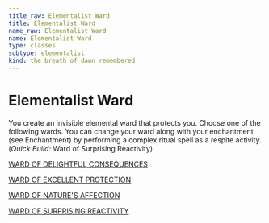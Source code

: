 ```yaml
---
title_raw: Elementalist Ward
title: Elementalist Ward
name_raw: Elementalist Ward
name: Elementalist Ward
type: classes
subtype: elementalist
kind: the breath of dawn remembered
---
```


# Elementalist Ward

You create an invisible elemental ward that protects you. Choose one of the following wards. You can change your ward along with your enchantment (see Enchantment) by performing a complex ritual spell as a respite activity. (*Quick Build:* Ward of Surprising Reactivity)

[WARD OF DELIGHTFUL CONSEQUENCES](./Ward%20Of%20Delightful%20Consequences.md)

[WARD OF EXCELLENT PROTECTION](./Ward%20Of%20Excellent%20Protection.md)

[WARD OF NATURE'S AFFECTION](./Ward%20Of%20Natures%20Affection.md)

[WARD OF SURPRISING REACTIVITY](./Ward%20Of%20Surprising%20Reactivity.md)

